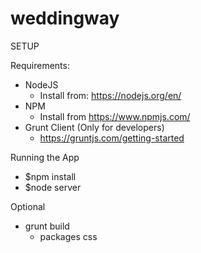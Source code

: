 # weddingway

SETUP

Requirements:

- NodeJS
  - Install from: https://nodejs.org/en/
- NPM
  - Install from https://www.npmjs.com/
- Grunt Client (Only for developers)
  - https://gruntjs.com/getting-started
  
Running the App
- $npm install
- $node server

Optional
- grunt build
  - packages css

